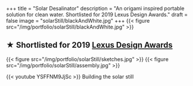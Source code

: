 +++
title = "Solar Desalinator"
description = "An origami inspired portable solution for clean water.  Shortlisted for 2019 Lexus Design Awards."
draft = false
image = "solarStill/blackAndWhite.jpg"
+++
{{< figure src="/img/portfolio/solarStill/blackAndWhite.jpg" >}}

## ★ Shortlisted for 2019 [Lexus Design Awards](https://discoverlexus.com/experiences/lexus-design-award-2019)

{{< figure src="/img/portfolio/solarStill/sketches.jpg" >}}
{{< figure src="/img/portfolio/solarStill/assembly.jpg" >}}


{{< youtube YSFFNM9JjSc >}}
Building the solar still


<!-- Building the solar desalinator: https://youtu.be/YSFFNM9JjSc -->
<!-- Lexus Design Award shortlist video: https://youtu.be/pdgOMWl3ldE -->
<!-- -->

